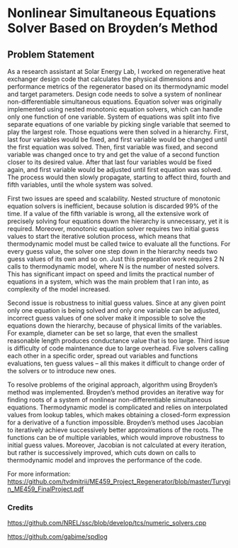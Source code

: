 # Nonlinear Simultaneous Equations Solver Based on Broyden’s Method
## Problem Statement
  As a research assistant at Solar Energy Lab, I worked on regenerative heat exchanger design code
that calculates the physical dimensions and performance metrics of the regenerator based on its
thermodynamic model and target parameters. Design code needs to solve a system of nonlinear
non-differentiable simultaneous equations. Equation solver was originally implemented using
nested monotonic equation solvers, which can handle only one function of one variable. System of
equations was split into five separate equations of one variable by picking single variable that
seemed to play the largest role. Those equations were then solved in a hierarchy. First, last four
variables would be fixed, and first variable would be changed until the first equation was solved.
Then, first variable was fixed, and second variable was changed once to try and get the value of a
second function closer to its desired value. After that last four variables would be fixed again, and
first variable would be adjusted until first equation was solved. The process would then slowly
propagate, starting to affect third, fourth and fifth variables, until the whole system was solved.

  First two issues are speed and scalability. Nested structure of monotonic equation solvers is
inefficient, because solution is discarded 99% of the time. If a value of the fifth variable is wrong,
all the extensive work of precisely solving four equations down the hierarchy is unnecessary, yet it
is required. Moreover, monotonic equation solver requires two initial guess values to start the
iterative solution process, which means that thermodynamic model must be called twice to evaluate
all the functions. For every guess value, the solver one step down in the hierarchy needs two guess
values of its own and so on. Just this preparation work requires 2 N calls to thermodynamic model,
where N is the number of nested solvers. This has significant impact on speed and limits the
practical number of equations in a system, which was the main problem that I ran into, as
complexity of the model increased.

  Second issue is robustness to initial guess values. Since at any given point only one equation is
being solved and only one variable can be adjusted, incorrect guess values of one solver make it
impossible to solve the equations down the hierarchy, because of physical limits of the variables.
For example, diameter can be set so large, that even the smallest reasonable length produces
conductance value that is too large.
Third issue is difficulty of code maintenance due to large overhead. Five solvers calling each other
in a specific order, spread out variables and functions evaluations, ten guess values – all this makes
it difficult to change order of the solvers or to introduce new ones.

  To resolve problems of the original approach, algorithm using Broyden’s method was
implemented. Broyden’s method provides an iterative way for finding roots of a system of
nonlinear non-differentiable simultaneous equations. Thermodynamic model is complicated and
relies on interpolated values from lookup tables, which makes obtaining a closed-form expression
for a derivative of a function impossible. Broyden’s method uses Jacobian to iteratively achieve
successively better approximations of the roots. The functions can be of multiple variables, which
would improve robustness to initial guess values. Moreover, Jacobian is not calculated at every
iteration, but rather is successively improved, which cuts down on calls to thermodynamic model
and improves the performance of the code.

For more information: https://github.com/tvdmitrii/ME459_Project_Regenerator/blob/master/Turygin_ME459_FinalProject.pdf

### Credits
https://github.com/NREL/ssc/blob/develop/tcs/numeric_solvers.cpp

https://github.com/gabime/spdlog
